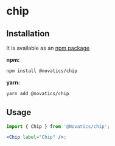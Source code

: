 # chip

## Installation

It is available as an [npm package](https://www.npmjs.com/package/novatics)

**npm:**

```sh
npm install @novatics/chip
```

**yarn:**

```sh
yarn add @novatics/chip
```

## Usage

```jsx
import { Chip } from '@Novatics/chip';

<Chip label="Chip" />;
```
